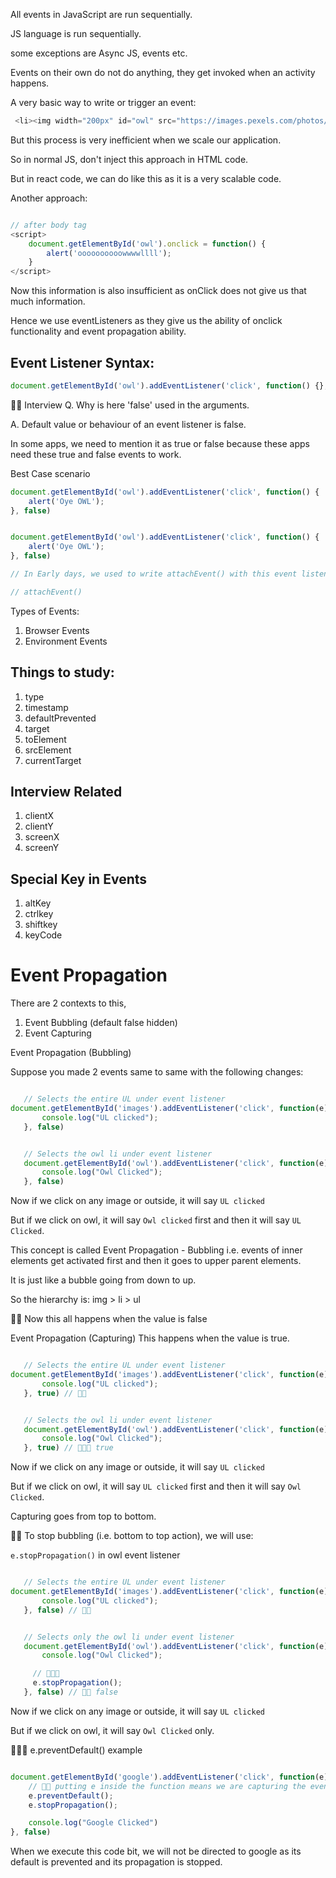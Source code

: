 All events in JavaScript are run sequentially.

JS language is run sequentially. 


some exceptions are Async JS, events etc.

Events on their own do not do anything, they get invoked when an activity happens.

A very basic way to write or trigger an event:

```javascript
 <li><img width="200px" id="owl" src="https://images.pexels.com/photos/3532552/pexels-photo-3532552.jpeg?auto=compress&cs=tinysrgb&w=1600&lazy=load" alt="" onClick="alert("owl")" ></li>
```
But this process is very inefficient when we scale our application.

So in normal JS, don't inject this approach in HTML code.

But in react code, we can do like this as it is a very scalable code.

Another approach:

```javascript 

// after body tag
<script>
    document.getElementById('owl').onclick = function() {
        alert('oooooooooowwwwllll');
    }
</script>
```

Now this information is also insufficient as onClick does not give us that much information.

Hence we use eventListeners as they give us the ability of onclick functionality and event propagation ability.

## Event Listener Syntax:

```javascript
document.getElementById('owl').addEventListener('click', function() {}, false)
```

🛑🛑 Interview Q.
Why is here 'false' used in the arguments.

A. Default value or behaviour of an event listener is false.

In some apps, we need to mention it as true or false because these apps need these true and false events to work.

Best Case scenario
```javascript
document.getElementById('owl').addEventListener('click', function() {
    alert('Oye OWL');
}, false)
```

```javascript

document.getElementById('owl').addEventListener('click', function() {
    alert('Oye OWL');
}, false)

// In Early days, we used to write attachEvent() with this event listener too. This was used to run apps in Internet Explorer.

// attachEvent()
```

Types of Events:

1. Browser Events
2. Environment Events


## Things to study:
1. type
2. timestamp
3. defaultPrevented
4. target
5. toElement
6. srcElement
7. currentTarget

## Interview Related
1. clientX
2. clientY
3. screenX
4. screenY

## Special Key in Events
1. altKey
2. ctrlkey
3. shiftkey
4. keyCode

# Event Propagation
There are 2 contexts to this,
1. Event Bubbling (default false hidden)
2. Event Capturing


 Event Propagation (Bubbling)

 Suppose you made 2 events same to same with the following changes:

 ```javascript

    // Selects the entire UL under event listener 
document.getElementById('images').addEventListener('click', function(e){
        console.log("UL clicked");
    }, false)


    // Selects the owl li under event listener 
    document.getElementById('owl').addEventListener('click', function(e){
        console.log("Owl Clicked");
    }, false)

 ```

 Now if we click on any image or outside, it will say `UL clicked`

 But if we click on owl, it will say `Owl clicked` first and then it will say `UL Clicked`.

 This concept is called Event Propagation - Bubbling i.e. events of inner elements get activated first and then it goes to upper parent elements. 

It is just like a bubble going from down to up.

 So the hierarchy is: img > li > ul

 🛑🛑 Now this all happens when the value is false


  Event Propagation (Capturing)
This happens when the value is true.


 ```javascript

    // Selects the entire UL under event listener 
document.getElementById('images').addEventListener('click', function(e){
        console.log("UL clicked");
    }, true) // 🛑🛑 


    // Selects the owl li under event listener 
    document.getElementById('owl').addEventListener('click', function(e){
        console.log("Owl Clicked");
    }, true) // 🛑🛑🛑 true

 ```

 Now if we click on any image or outside, it will say `UL clicked`

 But if we click on owl, it will say `UL clicked` first and then it will say `Owl Clicked`.

 Capturing goes from top to bottom.

 🛑🛑 To stop bubbling (i.e. bottom to top action), we will use:

 `e.stopPropagation()` in owl event listener


  ```javascript

     // Selects the entire UL under event listener 
 document.getElementById('images').addEventListener('click', function(e){
         console.log("UL clicked");
     }, false) // 🛑🛑 


     // Selects only the owl li under event listener 
     document.getElementById('owl').addEventListener('click', function(e){
         console.log("Owl Clicked");

       // 🛑🛑🛑 
       e.stopPropagation();
     }, false) // 🛑🛑 false 

  ```

 Now if we click on any image or outside, it will say `UL clicked`

 But if we click on owl, it will say `Owl Clicked` only.


 🛑🛑🛑 e.preventDefault() example

 ```javascript

 document.getElementById('google').addEventListener('click', function(e) {
     // 🛑🛑 putting e inside the function means we are capturing the event
     e.preventDefault();
     e.stopPropagation();

     console.log("Google Clicked")
 }, false)
 ```

 When we execute this code bit, we will not be directed to google as its default is prevented and its propagation is stopped.